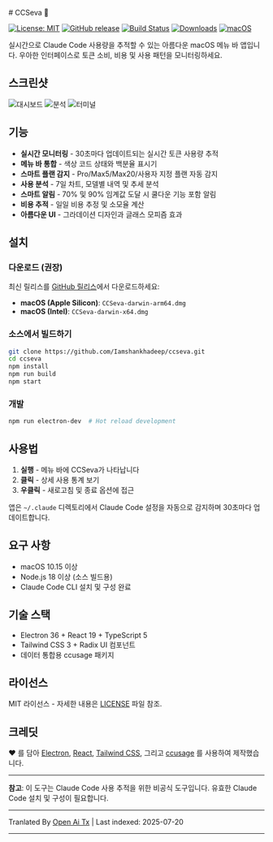 <translate-content># CCSeva 🤖

[![License: MIT](https://img.shields.io/badge/License-MIT-yellow.svg)](https://opensource.org/licenses/MIT)
[![GitHub release](https://img.shields.io/github/release/Iamshankhadeep/ccseva.svg)](https://github.com/Iamshankhadeep/ccseva/releases)
[![Build Status](https://img.shields.io/github/actions/workflow/status/Iamshankhadeep/ccseva/ci.yml?branch=main)](https://github.com/Iamshankhadeep/ccseva/actions)
[![Downloads](https://img.shields.io/github/downloads/Iamshankhadeep/ccseva/total.svg)](https://github.com/Iamshankhadeep/ccseva/releases)
[![macOS](https://img.shields.io/badge/macOS-10.15%2B-blue)](https://github.com/Iamshankhadeep/ccseva)

실시간으로 Claude Code 사용량을 추적할 수 있는 아름다운 macOS 메뉴 바 앱입니다. 우아한 인터페이스로 토큰 소비, 비용 및 사용 패턴을 모니터링하세요.

## 스크린샷

![대시보드](https://raw.githubusercontent.com/Iamshankhadeep/ccseva/main/./screenshots/dashboard.png)
![분석](https://raw.githubusercontent.com/Iamshankhadeep/ccseva/main/./screenshots/analytics.png)
![터미널](https://raw.githubusercontent.com/Iamshankhadeep/ccseva/main/./screenshots/terminal.png)

## 기능

- **실시간 모니터링** - 30초마다 업데이트되는 실시간 토큰 사용량 추적
- **메뉴 바 통합** - 색상 코드 상태와 백분율 표시기
- **스마트 플랜 감지** - Pro/Max5/Max20/사용자 지정 플랜 자동 감지
- **사용 분석** - 7일 차트, 모델별 내역 및 추세 분석
- **스마트 알림** - 70% 및 90% 임계값 도달 시 쿨다운 기능 포함 알림
- **비용 추적** - 일일 비용 추정 및 소모율 계산
- **아름다운 UI** - 그라데이션 디자인과 글래스 모피즘 효과

## 설치

### 다운로드 (권장)
최신 릴리스를 [GitHub 릴리스](https://github.com/Iamshankhadeep/ccseva/releases)에서 다운로드하세요:
- **macOS (Apple Silicon)**: `CCSeva-darwin-arm64.dmg`
- **macOS (Intel)**: `CCSeva-darwin-x64.dmg`

### 소스에서 빌드하기</translate-content>
```bash
git clone https://github.com/Iamshankhadeep/ccseva.git
cd ccseva
npm install
npm run build
npm start
```
### 개발

```bash
npm run electron-dev  # Hot reload development
```
## 사용법

1. **실행** - 메뉴 바에 CCSeva가 나타납니다  
2. **클릭** - 상세 사용 통계 보기  
3. **우클릭** - 새로고침 및 종료 옵션에 접근  

앱은 `~/.claude` 디렉토리에서 Claude Code 설정을 자동으로 감지하며 30초마다 업데이트합니다.

## 요구 사항

- macOS 10.15 이상  
- Node.js 18 이상 (소스 빌드용)  
- Claude Code CLI 설치 및 구성 완료  

## 기술 스택

- Electron 36 + React 19 + TypeScript 5  
- Tailwind CSS 3 + Radix UI 컴포넌트  
- 데이터 통합용 ccusage 패키지  

## 라이선스

MIT 라이선스 - 자세한 내용은 [LICENSE](LICENSE) 파일 참조.

## 크레딧

❤️ 를 담아 [Electron](https://electronjs.org), [React](https://reactjs.org), [Tailwind CSS](https://tailwindcss.com), 그리고 [ccusage](https://github.com/ryoppippi/ccusage) 를 사용하여 제작했습니다.

---

**참고**: 이 도구는 Claude Code 사용 추적을 위한 비공식 도구입니다. 유효한 Claude Code 설치 및 구성이 필요합니다.


---

Tranlated By [Open Ai Tx](https://github.com/OpenAiTx/OpenAiTx) | Last indexed: 2025-07-20

---